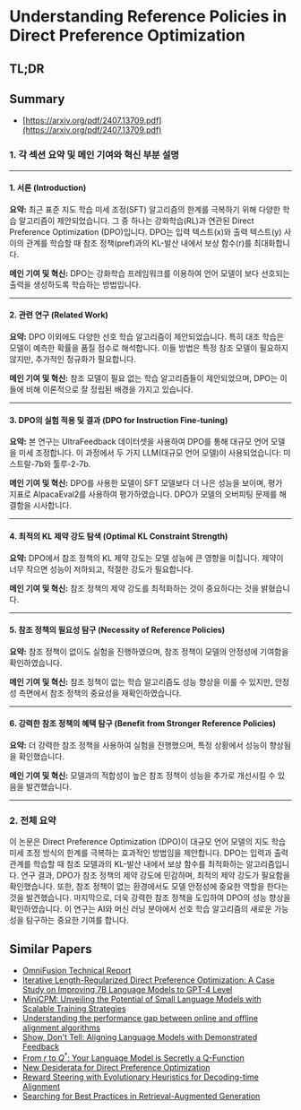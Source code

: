 # Understanding Reference Policies in Direct Preference Optimization
## TL;DR
## Summary
- [https://arxiv.org/pdf/2407.13709.pdf](https://arxiv.org/pdf/2407.13709.pdf)

### 1. 각 섹션 요약 및 메인 기여와 혁신 부분 설명

---

#### 1. 서론 (Introduction)

**요약:**
최근 표준 지도 학습 미세 조정(SFT) 알고리즘의 한계를 극복하기 위해 다양한 학습 알고리즘이 제안되었습니다. 그 중 하나는 강화학습(RL)과 연관된 Direct Preference Optimization (DPO)입니다. DPO는 입력 텍스트(x)와 출력 텍스트(y) 사이의 관계를 학습할 때 참조 정책(pref)과의 KL-발산 내에서 보상 함수(r)를 최대화합니다.

**메인 기여 및 혁신:**
DPO는 강화학습 프레임워크를 이용하여 언어 모델이 보다 선호되는 출력을 생성하도록 학습하는 방법입니다.

---

#### 2. 관련 연구 (Related Work)

**요약:**
DPO 이외에도 다양한 선호 학습 알고리즘이 제안되었습니다. 특히 대조 학습은 모델이 예측한 확률을 품질 점수로 해석합니다. 이들 방법은 특정 참조 모델이 필요하지 않지만, 추가적인 정규화가 필요합니다.

**메인 기여 및 혁신:**
참조 모델이 필요 없는 학습 알고리즘들이 제안되었으며, DPO는 이들에 비해 이론적으로 잘 정립된 배경을 가지고 있습니다.

---

#### 3. DPO의 실험 적용 및 결과 (DPO for Instruction Fine-tuning)

**요약:**
본 연구는 UltraFeedback 데이터셋을 사용하여 DPO를 통해 대규모 언어 모델을 미세 조정합니다. 이 과정에서 두 가지 LLM(대규모 언어 모델)이 사용되었습니다: 미스트랄-7b와 툴루-2-7b.

**메인 기여 및 혁신:**
DPO를 사용한 모델이 SFT 모델보다 더 나은 성능을 보이며, 평가 지표로 AlpacaEval2를 사용하여 평가하였습니다. DPO가 모델의 오버피팅 문제를 해결함을 시사합니다.

---

#### 4. 최적의 KL 제약 강도 탐색 (Optimal KL Constraint Strength)

**요약:**
DPO에서 참조 정책의 KL 제약 강도는 모델 성능에 큰 영향을 미칩니다. 제약이 너무 작으면 성능이 저하되고, 적절한 강도가 필요합니다.

**메인 기여 및 혁신:**
참조 정책의 제약 강도를 최적화하는 것이 중요하다는 것을 밝혔습니다.

---

#### 5. 참조 정책의 필요성 탐구 (Necessity of Reference Policies)

**요약:**
참조 정책이 없이도 실험을 진행하였으며, 참조 정책이 모델의 안정성에 기여함을 확인하였습니다.

**메인 기여 및 혁신:**
참조 정책이 없는 학습 알고리즘도 성능 향상을 이룰 수 있지만, 안정성 측면에서 참조 정책의 중요성을 재확인하였습니다.

---

#### 6. 강력한 참조 정책의 혜택 탐구 (Benefit from Stronger Reference Policies)

**요약:**
더 강력한 참조 정책을 사용하여 실험을 진행했으며, 특정 상황에서 성능이 향상됨을 확인했습니다.

**메인 기여 및 혁신:**
모델과의 적합성이 높은 참조 정책이 성능을 추가로 개선시킬 수 있음을 발견했습니다.

---

### 2. 전체 요약

이 논문은 Direct Preference Optimization (DPO)이 대규모 언어 모델의 지도 학습 미세 조정 방식의 한계를 극복하는 효과적인 방법임을 제안합니다. DPO는 입력과 출력 관계를 학습할 때 참조 모델과의 KL-발산 내에서 보상 함수를 최적화하는 알고리즘입니다. 연구 결과, DPO가 참조 정책의 제약 강도에 민감하며, 최적의 제약 강도가 필요함을 확인했습니다. 또한, 참조 정책이 없는 환경에서도 모델 안정성에 중요한 역할을 한다는 것을 발견했습니다. 마지막으로, 더욱 강력한 참조 정책을 도입하여 DPO의 성능 향상을 확인하였습니다. 이 연구는 AI와 머신 러닝 분야에서 선호 학습 알고리즘의 새로운 가능성을 탐구하는 중요한 기여를 합니다.

## Similar Papers
- [OmniFusion Technical Report](2404.06212.md)
- [Iterative Length-Regularized Direct Preference Optimization: A Case Study on Improving 7B Language Models to GPT-4 Level](2406.11817.md)
- [MiniCPM: Unveiling the Potential of Small Language Models with Scalable Training Strategies](2404.06395.md)
- [Understanding the performance gap between online and offline alignment algorithms](2405.08448.md)
- [Show, Don't Tell: Aligning Language Models with Demonstrated Feedback](2406.00888.md)
- [From $r$ to $Q^*$: Your Language Model is Secretly a Q-Function](2404.12358.md)
- [New Desiderata for Direct Preference Optimization](2407.09072.md)
- [Reward Steering with Evolutionary Heuristics for Decoding-time Alignment](2406.15193.md)
- [Searching for Best Practices in Retrieval-Augmented Generation](2407.01219.md)
